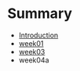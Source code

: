 # Summary

* [Introduction](README.md)
* [week01](week01/week01.md)
* [week03](week03/week03.md)
* week04a

